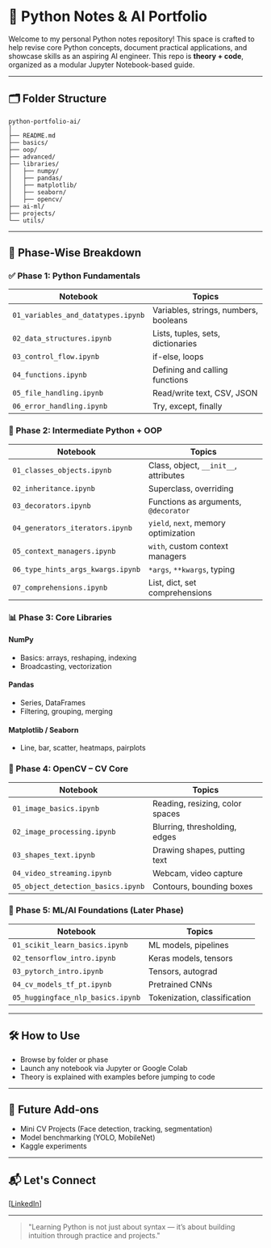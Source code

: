 # 📘 Python Notes & AI Portfolio

Welcome to my personal Python notes repository! This space is crafted to help revise core Python concepts, document practical applications, and showcase skills as an aspiring AI engineer. This repo is **theory + code**, organized as a modular Jupyter Notebook-based guide.


---

## 🗂️ Folder Structure
```
python-portfolio-ai/
│
├── README.md
├── basics/
├── oop/
├── advanced/
├── libraries/
│   ├── numpy/
│   ├── pandas/
│   ├── matplotlib/
│   ├── seaborn/
│   ├── opencv/
├── ai-ml/
├── projects/
└── utils/
```

---

## 🔢 Phase-Wise Breakdown

### ✅ Phase 1: Python Fundamentals
| Notebook | Topics |
|----------|--------|
| `01_variables_and_datatypes.ipynb` | Variables, strings, numbers, booleans |
| `02_data_structures.ipynb` | Lists, tuples, sets, dictionaries |
| `03_control_flow.ipynb` | if-else, loops |
| `04_functions.ipynb` | Defining and calling functions |
| `05_file_handling.ipynb` | Read/write text, CSV, JSON |
| `06_error_handling.ipynb` | Try, except, finally |

### 🧱 Phase 2: Intermediate Python + OOP
| Notebook | Topics |
|----------|--------|
| `01_classes_objects.ipynb` | Class, object, `__init__`, attributes |
| `02_inheritance.ipynb` | Superclass, overriding |
| `03_decorators.ipynb` | Functions as arguments, `@decorator` |
| `04_generators_iterators.ipynb` | `yield`, `next`, memory optimization |
| `05_context_managers.ipynb` | `with`, custom context managers |
| `06_type_hints_args_kwargs.ipynb` | `*args`, `**kwargs`, typing |
| `07_comprehensions.ipynb` | List, dict, set comprehensions |

### 📊 Phase 3: Core Libraries
#### NumPy
- Basics: arrays, reshaping, indexing
- Broadcasting, vectorization

#### Pandas
- Series, DataFrames
- Filtering, grouping, merging

#### Matplotlib / Seaborn
- Line, bar, scatter, heatmaps, pairplots

### 🎥 Phase 4: OpenCV – CV Core
| Notebook | Topics |
|----------|--------|
| `01_image_basics.ipynb` | Reading, resizing, color spaces |
| `02_image_processing.ipynb` | Blurring, thresholding, edges |
| `03_shapes_text.ipynb` | Drawing shapes, putting text |
| `04_video_streaming.ipynb` | Webcam, video capture |
| `05_object_detection_basics.ipynb` | Contours, bounding boxes |

### 🤖 Phase 5: ML/AI Foundations (Later Phase)
| Notebook | Topics |
|----------|--------|
| `01_scikit_learn_basics.ipynb` | ML models, pipelines |
| `02_tensorflow_intro.ipynb` | Keras models, tensors |
| `03_pytorch_intro.ipynb` | Tensors, autograd |
| `04_cv_models_tf_pt.ipynb` | Pretrained CNNs |
| `05_huggingface_nlp_basics.ipynb` | Tokenization, classification |

---

## 🛠️ How to Use
- Browse by folder or phase
- Launch any notebook via Jupyter or Google Colab
- Theory is explained with examples before jumping to code

---

## 🚀 Future Add-ons
- Mini CV Projects (Face detection, tracking, segmentation)
- Model benchmarking (YOLO, MobileNet)
- Kaggle experiments

---

## 📬 Let's Connect
[[LinkedIn](https://www.linkedin.com/in/shaheer-siddiqui-2931b6212)]

---

> "Learning Python is not just about syntax — it’s about building intuition through practice and projects."

